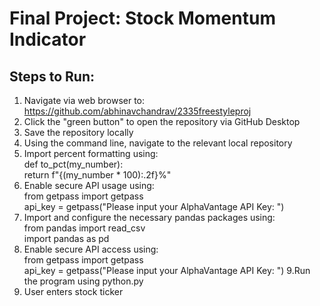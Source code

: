 # Final Project: Stock Momentum Indicator

## Steps to Run:

1. Navigate via web browser to: https://github.com/abhinavchandrav/2335freestyleproj
2. Click the "green button" to open the repository via GitHub Desktop
3. Save the repository locally
4. Using the command line, navigate to the relevant local repository
5. Import percent formatting using:<br>
def to_pct(my_number):<br>
        return f"{(my_number * 100):.2f}%"
6. Enable secure API usage using:<br>
from getpass import getpass<br>
        api_key = getpass("Please input your AlphaVantage API Key: ")
7. Import and configure the necessary pandas packages using:<br>
from pandas import read_csv<br>
        import pandas as pd
8. Enable secure API access using:<br>
from getpass import getpass<br>
        api_key = getpass("Please input your AlphaVantage API Key: ")
9.Run the program using python.py
10. User enters stock ticker

